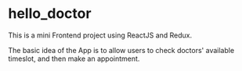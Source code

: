 # hello_doctor
This is a mini Frontend project using ReactJS and Redux.

The basic idea of the App is to allow users to check doctors' available timeslot, and then make an appointment.
